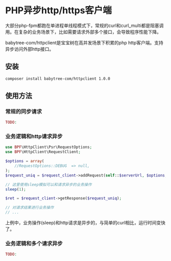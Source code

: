 # PHP异步http/https客户端
大部分php-fpm都跑在单进程单线程模式下，常规的curl和curl_multi都是阻塞调用。在复杂的业务场景下，比如需要请求外部多个接口，会导致程序性能下降。

babytree-com/httpclient是宝宝树在高并发场景下积累的php http客户端。支持异步访问外部http接口。

## 安装
```sh
composer install babytree-com/httpclient 1.0.0
```

## 使用方法
### 常规的同步请求
```php
TODO:
```

### 业务逻辑和http请求异步
```php
use BPF\HttpClient\Psr\RequestOptions;
use BPF\HttpClient\RequestClient;

$options = array(
    //RequestOptions::DEBUG  => null,
);
$request_uniq = $request_client->addRequest(self::$serverUrl, $options, RequestClient::MODE_ASYNC);

// 这里使用sleep模拟可以和请求异步的业务操作
sleep(1);

$ret = $request_client->getResponse($request_uniq);

// 对请求结果进行业务操作
// ...
```
上例中，业务操作(sleep)和http请求是异步的，与简单的curl相比，运行时间变快了。

### 业务逻辑和多个请求异步
```php
TODO:
```


